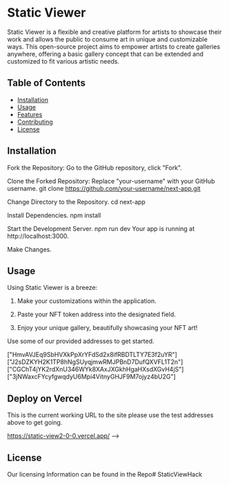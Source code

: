 

# Static Viewer

Static Viewer is a flexible and creative platform for artists to showcase their work and allows the public to consume art in unique and customizable ways. This open-source project aims to empower artists to create galleries anywhere, offering a basic gallery concept that can be extended and customized to fit various artistic needs.

## Table of Contents
- [Installation](#installation)
- [Usage](#usage)
- [Features](#features)
- [Contributing](#contributing)
- [License](#license)

## Installation
Fork the Repository: Go to the GitHub repository, click "Fork".

Clone the Forked Repository: Replace "your-username" with your GitHub username.
git clone https://github.com/your-username/next-app.git

Change Directory to the Repository.
cd next-app

Install Dependencies.
npm install

Start the Development Server.
npm run dev
Your app is running at http://localhost:3000.

Make Changes.


## Usage

Using Static Viewer is a breeze:

1. Make your customizations within the application.

2. Paste your NFT token address into the designated field.

3. Enjoy your unique gallery, beautifully showcasing your NFT art!

Use some of our provided addresses to get started.

["HmvAVJEq9SbHVXkPpXrYFdSd2x8ifRBDTLTY7E3f2uYR"]
["J2sDZKYH2K1TP8hNgSUyqjmwRMJPBnD7DufQXVFL1T2n"]
["CGChT4jYK2rdXnU346WYk8XAxJXGkhHgaHXsdXGvH4jS"]
["3jNWaxcFYcyfgwqdyU6Mpi4VitnyGHJF9M7ojyz4bU2G"]



## Deploy on Vercel

This is the current working URL to the site please use the test addresses above to get going. 

https://static-view2-0-0.vercel.app/ -->

## License
Our licensing Information can be found in the Repo# StaticViewHack
